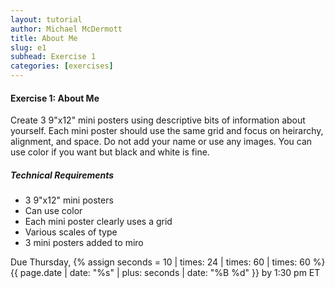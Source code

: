 ```yaml
---
layout: tutorial
author: Michael McDermott
title: About Me
slug: e1
subhead: Exercise 1
categories: [exercises]
---
```

#### Exercise 1: About Me

Create 3 9"x12" mini posters using descriptive bits of information about yourself. Each mini poster should use the same grid and focus on heirarchy, alignment, and space. Do not add your name or use any images. You can use color if you want but black and white is fine.

##### Technical Requirements

* 3 9"x12" mini posters
* Can use color
* Each mini poster clearly uses a grid
* Various scales of type
* 3 mini posters added to miro

<span class="due">Due Thursday, {% assign seconds = 10 | times: 24 | times: 60 | times: 60 %}{{ page.date | date: "%s" | plus: seconds | date: "%B %d" }} by 1:30 pm ET</span>
